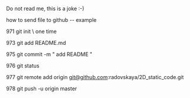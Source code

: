 Do not read me, this is a joke :-)

how to send file to github -- example

  971  git init         \\ one time
 
  973  git add README.md
 
  975  git commit -m " add README "

  976  git status

  977  git remote add origin git@github.com:radovskaya/2D_static_code.git

  978  git push -u origin master


